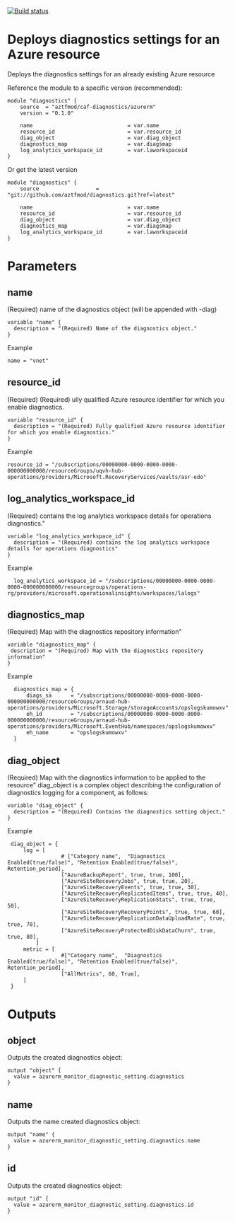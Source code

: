 [![Build status](https://dev.azure.com/azure-terraform/Blueprints/_apis/build/status/modules/diagnostics)](https://dev.azure.com/azure-terraform/Blueprints/_build/latest?definitionId=0)
# Deploys diagnostics settings for an Azure resource
Deploys the diagnostics settings for an already existing Azure resource


Reference the module to a specific version (recommended):
```hcl
module "diagnostics" {
    source  = "aztfmod/caf-diagnostics/azurerm"
    version = "0.1.0"

    name                              = var.name
    resource_id                       = var.resource_id
    diag_object                       = var.diag_object
    diagnostics_map                   = var.diagsmap
    log_analytics_workspace_id        = var.laworkspaceid
}
```

Or get the latest version
```hcl
module "diagnostics" {
    source                  = "git://github.com/aztfmod/diagnostics.git?ref=latest"
  
    name                              = var.name
    resource_id                       = var.resource_id
    diag_object                       = var.diag_object
    diagnostics_map                   = var.diagsmap
    log_analytics_workspace_id        = var.laworkspaceid
}
```

# Parameters
## name
(Required) name of the diagnostics object (will be appended with -diag)
```hcl
variable "name" {
  description = "(Required) Name of the diagnostics object."
}

```
Example
```hcl
name = "vnet"
```

## resource_id
(Required) (Required) ully qualified Azure resource identifier for which you enable diagnostics.

```hcl
variable "resource_id" {
  description = "(Required) Fully qualified Azure resource identifier for which you enable diagnostics." 
}

```
Example
```hcl
resource_id = "/subscriptions/00000000-0000-0000-0000-000000000000/resourceGroups/uqvh-hub-operations/providers/Microsoft.RecoveryServices/vaults/asr-edo"
```

## log_analytics_workspace_id
(Required) contains the log analytics workspace details for operations diagnostics."

```hcl
variable "log_analytics_workspace_id" {
  description = "(Required) contains the log analytics workspace details for operations diagnostics"
}
```
Example
```hcl
  log_analytics_workspace_id = "/subscriptions/00000000-0000-0000-0000-000000000000/resourcegroups/operations-rg/providers/microsoft.operationalinsights/workspaces/lalogs"
```

## diagnostics_map
(Required) Map with the diagnostics repository information"
```hcl
variable "diagnostics_map" {
 description = "(Required) Map with the diagnostics repository information"
}
```
Example
```hcl
  diagnostics_map = {
      diags_sa      = "/subscriptions/00000000-0000-0000-0000-000000000000/resourceGroups/arnaud-hub-operations/providers/Microsoft.Storage/storageAccounts/opslogskumowxv"
      eh_id         = "/subscriptions/00000000-0000-0000-0000-000000000000/resourceGroups/arnaud-hub-operations/providers/Microsoft.EventHub/namespaces/opslogskumowxv"
      eh_name       = "opslogskumowxv"
  }
```

## diag_object
(Required) Map with the diagnostics information to be applied to the resource"
diag_object is a complex object describing the configuration of diagnostics logging for a component, as follows: 

```hcl
variable "diag_object" {
  description = "(Required) Contains the diagnostics setting object." 
}
```

Example
```hcl
 diag_object = {
     log = [
                 # ["Category name",  "Diagnostics Enabled(true/false)", "Retention Enabled(true/false)", Retention_period],
                 ["AzureBackupReport", true, true, 100],
                 ["AzureSiteRecoveryJobs", true, true, 20],
                 ["AzureSiteRecoveryEvents", true, true, 30],
                 ["AzureSiteRecoveryReplicatedItems", true, true, 40],
                 ["AzureSiteRecoveryReplicationStats", true, true, 50],
                 ["AzureSiteRecoveryRecoveryPoints", true, true, 60],
                 ["AzureSiteRecoveryReplicationDataUploadRate", true, true, 70],
                 ["AzureSiteRecoveryProtectedDiskDataChurn", true, true, 80],
         ]
     metric = [
                 #["Category name",  "Diagnostics Enabled(true/false)", "Retention Enabled(true/false)", Retention_period],
                 ["AllMetrics", 60, True],
     ]
 }
```

# Outputs
## object
Outputs the created diagnostics object: 
```hcl
output "object" {
  value = azurerm_monitor_diagnostic_setting.diagnostics
}

```

## name
Outputs the name created diagnostics object: 
```hcl
output "name" {
  value = azurerm_monitor_diagnostic_setting.diagnostics.name
}

```

## id
Outputs the created diagnostics object: 
```hcl
output "id" {
  value = azurerm_monitor_diagnostic_setting.diagnostics.id
}

```
